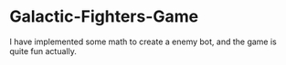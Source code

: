 # Galactic-Fighters-Game
I have implemented some math to create a enemy bot, and the game is quite fun actually.
